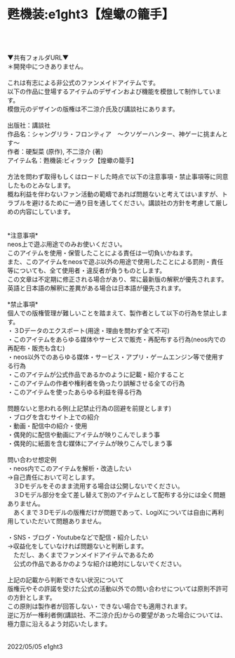 # 甦機装:e1ght3【煌蠍の籠手】
<br>
<br>
<br>
▼共有フォルダURL▼<br>
＊開発中につきありません。<br>
<br>
これは有志による非公式のファンメイドアイテムです。<br>
以下の作品に登場するアイテムのデザインおよび機能を模倣して制作しています。<br>
模倣元のデザインの版権は不二涼介氏及び講談社にあります。<br>
<br>
出版社：講談社<br>
作品名：シャングリラ・フロンティア　～クソゲーハンター、神ゲーに挑まんとす～<br>
作者：硬梨菜  (原作), 不二涼介 (著)<br>
アイテム名：甦機装:ビィラック【煌蠍の籠手】<br>
<br>
方法を問わず取得もしくはロードした時点で以下の注意事項・禁止事項等に同意したものとみなします。<br>
概ね利益を伴わないファン活動の範疇であれば問題ないと考えてはいますが、トラブルを避けるために一通り目を通してください。講談社の方針を考慮して厳しめの内容にしています。<br>
<br>
<br>
*注意事項*<br>
neos上で遊ぶ用途でのみお使いください。<br>
このアイテムを使用・保管したことによる責任は一切負いかねます。<br>
また、このアイテムをneosで遊ぶ以外の用途で使用したことによる罰則・責任等についても、全て使用者・違反者が負うものとします。<br>
この文章は不定期に修正される場合があり、常に最新版の解釈が優先されます。英語と日本語の解釈に差異がある場合は日本語が優先されます。<br>
<br>
*禁止事項*<br>
個人での版権管理が難しいことを踏まえて、製作者として以下の行為を禁止します。<br>
・３Dデータのエクスポート(用途・理由を問わず全て不可)<br>
・このアイテムをあらゆる媒体やサービスで販売・再配布する行為(neos内での再配布・販売も含む)<br>
・neos以外でのあらゆる媒体・サービス・アプリ・ゲームエンジン等で使用する行為<br>
・このアイテムが公式作品であるかのように記載・紹介すること<br>
・このアイテムの作者や権利者を偽ったり誤解させる全ての行為<br>
・このアイテムを使ったあらゆる利益を得る行為<br>
<br>
問題ないと思われる例(上記禁止行為の回避を前提とします)<br>
・ブログを含むサイト上での紹介<br>
・動画・配信中の紹介・使用<br>
・偶発的に配信や動画にアイテムが映りこんでしまう事<br>
・偶発的に紙面を含む媒体にアイテムが映りこんでしまう事<br>
<br>
問い合わせ想定例<br>
・neos内でこのアイテムを解析・改造したい<br>
→自己責任において可とします。<br>
　３Dモデルをそのまま流用する場合は公開しないでください。<br>
　３Dモデル部分を全て差し替えて別のアイテムとして配布する分には全く問題ありません。<br>
　あくまで３Dモデルの版権だけが問題であって、LogiXについては自由に再利用していただいて問題ありません。<br>
<br>
・SNS・ブログ・Youtubeなどで配信・紹介したい<br>
→収益化をしていなければ問題ないと判断します。<br>
　ただし、あくまでファンメイドアイテムであるため<br>
　公式の作品であるかのような紹介は絶対にしないでください。<br>
<br>
上記の記載から判断できない状況について<br>
版権元やその許諾を受けた公式の活動以外での問い合わせについては原則不許可の方針とします。<br>
この原則は製作者が回答しない・できない場合でも適用されます。<br>
逆に万が一権利者側(講談社、不二涼介氏)からの要望があった場合については、極力意に沿えるよう対応いたします。<br>
<br>
<br>
2022/05/05 e1ght3

